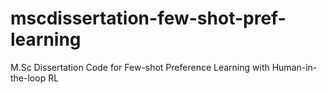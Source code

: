 # mscdissertation-few-shot-pref-learning
M.Sc Dissertation Code for Few-shot Preference Learning with Human-in-the-loop RL
